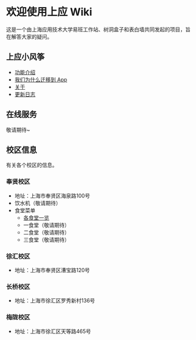 # 欢迎使用上应 Wiki

这是一个由上海应用技术大学易班工作站、树洞盒子和表白墙共同发起的项目，旨在解答大家的疑问。

## 上应小风筝

- [功能介绍](./kite-app/feature/)
- [我们为什么迁移到 App](./kite-app/why-do-we-migrate/)
- [关于](./kite-app/about/)
- [更新日志](./kite-app/changelog/)
<!-- - [未来功能](./kite-app/todo/) -->

## 在线服务

敬请期待~

## 校区信息

有关各个校区的信息。

### 奉贤校区
- 地址：上海市奉贤区海泉路100号
- 饮水机（敬请期待）
- 食堂菜单
  - [各食堂一览](./canteen-menu/)
  - 一食堂（敬请期待）
  - 二食堂（敬请期待）
  - 三食堂（敬请期待）

### 徐汇校区
- 地址：上海市奉贤区漕宝路120号

### 长桥校区
- 地址：上海市徐汇区罗秀新村136号

### 梅陇校区
- 地址：上海市徐汇区天等路465号

